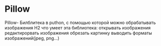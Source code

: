 # Pillow
Pillow- Билблитека в puthon, c помощью которой можно обрабатывать изображения
H2 что умеет эта библиотека:
  открывать изображения
  редактирорвать изображения
  обрезать картинку
  выводить форматы изображений(jpeg, png...)
